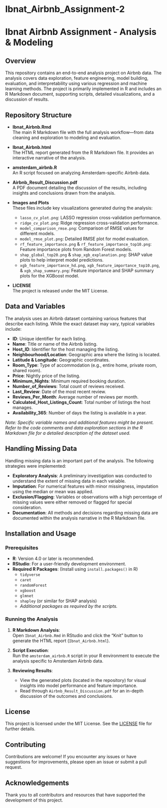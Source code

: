# Ibnat_Airbnb_Assignment-2
# Ibnat Airbnb Assignment - Analysis & Modeling

## Overview

This repository contains an end-to-end analysis project on Airbnb data. The analysis covers data exploration, feature engineering, model building, evaluation, and interpretability using various regression and machine learning methods. The project is primarily implemented in R and includes an R Markdown document, supporting scripts, detailed visualizations, and a discussion of results.

## Repository Structure

- **Ibnat_Airbnb.Rmd**  
  The main R Markdown file with the full analysis workflow—from data cleaning and exploration to modeling and evaluation.

- **Ibnat_Airbnb.html**  
  The HTML report generated from the R Markdown file. It provides an interactive narrative of the analysis.

- **amsterdam_airbnb.R**  
  An R script focused on analyzing Amsterdam-specific Airbnb data.

- **Airbnb_Result_Discussion.pdf**  
  A PDF document detailing the discussion of the results, including insights and conclusions drawn from the analysis.

- **Images and Plots**  
  These files include key visualizations generated during the analysis:  
  - `lasso_cv_plot.png`: LASSO regression cross-validation performance.  
  - `ridge_cv_plot.png`: Ridge regression cross-validation performance.  
  - `model_comparison_rmse.png`: Comparison of RMSE values for different models.  
  - `model_rmse_plot.png`: Detailed RMSE plot for model evaluation.  
  - `rf_feature_importance.png` & `rf_feature_importance_top10.png`: Feature importance plots from Random Forest models.  
  - `shap_global_top20.png` & `shap_xgb_explanation.png`: SHAP value plots to help interpret model predictions.  
  - `xgb_feature_importance_hd.png`, `xgb_feature_importance_top10.png`, & `xgb_shap_summary.png`: Feature importance and SHAP summary plots for the XGBoost model.

- **LICENSE**  
  The project is released under the MIT License.


## Data and Variables

The analysis uses an Airbnb dataset containing various features that describe each listing. While the exact dataset may vary, typical variables include:

- **ID**: Unique identifier for each listing.
- **Name**: Title or name of the Airbnb listing.
- **Host_ID**: Identifier for the host managing the listing.
- **Neighbourhood/Location**: Geographic area where the listing is located.
- **Latitude & Longitude**: Geographic coordinates.
- **Room_Type**: Type of accommodation (e.g., entire home, private room, shared room).
- **Price**: Nightly price of the listing.
- **Minimum_Nights**: Minimum required booking duration.
- **Number_of_Reviews**: Total count of reviews received.
- **Last_Review**: Date of the most recent review.
- **Reviews_Per_Month**: Average number of reviews per month.
- **Calculated_Host_Listings_Count**: Total number of listings the host manages.
- **Availability_365**: Number of days the listing is available in a year.

*Note: Specific variable names and additional features might be present. Refer to the code comments and data exploration sections in the R Markdown file for a detailed description of the dataset used.*

## Handling Missing Data

Handling missing data is an important part of the analysis. The following strategies were implemented:

- **Exploratory Analysis**: A preliminary investigation was conducted to understand the extent of missing data in each variable.
- **Imputation**: For numerical features with minor missingness, imputation using the median or mean was applied.
- **Exclusion/Flagging**: Variables or observations with a high percentage of missing values were either removed or flagged for special consideration.
- **Documentation**: All methods and decisions regarding missing data are documented within the analysis narrative in the R Markdown file.

## Installation and Usage

### Prerequisites

- **R**: Version 4.0 or later is recommended.
- **RStudio**: For a user-friendly development environment.
- **Required R Packages**: (Install using `install.packages()` in R)
  - `tidyverse`
  - `caret`
  - `randomForest`
  - `xgboost`
  - `glmnet`
  - `shapley` (or similar for SHAP analysis)
  - *Additional packages as required by the scripts.*

### Running the Analysis

1. **R Markdown Analysis**:  
   Open `Ibnat_Airbnb.Rmd` in RStudio and click the “Knit” button to generate the HTML report (`Ibnat_Airbnb.html`).

2. **Script Execution**:  
   Run the `amsterdam_airbnb.R` script in your R environment to execute the analysis specific to Amsterdam Airbnb data.

3. **Reviewing Results**:  
   - View the generated plots (located in the repository) for visual insights into model performance and feature importance.  
   - Read through `Airbnb_Result_Discussion.pdf` for an in-depth discussion of the outcomes and conclusions.

## License

This project is licensed under the MIT License. See the [LICENSE](./LICENSE) file for further details.

## Contributing

Contributions are welcome! If you encounter any issues or have suggestions for improvements, please open an issue or submit a pull request.

## Acknowledgements

Thank you to all contributors and resources that have supported the development of this project.
